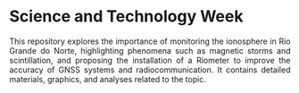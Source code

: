 # Science and Technology Week
<div align="justify">
This repository explores the importance of monitoring the ionosphere in Rio Grande do Norte, highlighting phenomena such as magnetic storms and scintillation, and proposing the installation of a Riometer to improve the accuracy of GNSS systems and radiocommunication. It contains detailed materials, graphics, and analyses related to the topic.
</div>
